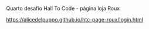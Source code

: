 Quarto desafio Hall To Code - página loja Roux

 https://alicedelpuppo.github.io/htc-page-roux/login.html
